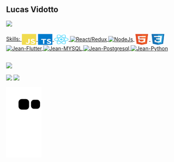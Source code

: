 ## Lucas Vidotto
 <div>
  <a href="https://github.com/LucasVidotto">
  <img height="180em" src="https://github-readme-stats.vercel.app/api?username=lucasvidotto&show_icons=true&theme=dracula&include_all_commits=true&count_private=true"/>

</div>
<div style="display: inline_block"><br>
<span> Skills:</span>
  <img align="center" alt="Js" height="30" width="40" src="https://raw.githubusercontent.com/devicons/devicon/master/icons/javascript/javascript-plain.svg">
  <img align="center" alt="Ts" height="30" width="40" src="https://raw.githubusercontent.com/devicons/devicon/master/icons/typescript/typescript-plain.svg">
  <img align="center" alt="React" height="30" width="40" src="https://raw.githubusercontent.com/devicons/devicon/master/icons/react/react-original.svg">
  <img align="center" alt="React/Redux" height="30" width="40" src="https://skillicons.dev/icons?i=redux" />
 <img align="center" alt="NodeJs" height="30" width="40" src="https://skillicons.dev/icons?i=nodejs" />
  <img align="center" alt="HTML" height="30" width="40" src="https://raw.githubusercontent.com/devicons/devicon/master/icons/html5/html5-original.svg">
  <img align="center" alt="CSS" height="30" width="40" src="https://raw.githubusercontent.com/devicons/devicon/master/icons/css3/css3-original.svg">
  <img align="center" alt="Jean-Flutter" height="30" widht="40" src="https://cdn.jsdelivr.net/gh/devicons/devicon/icons/flutter/flutter-original.svg"/>
  <img align="center" alt="Jean-MYSQL" height="50" widht="40" src="https://cdn.jsdelivr.net/gh/devicons/devicon/icons/mysql/mysql-original-wordmark.svg"/>
  <img align="center" alt="Jean-Postgresql" height="50" widht="40" src="https://cdn.jsdelivr.net/gh/devicons/devicon/icons/postgresql/postgresql-original.svg"/>
  <img align="center" alt="Jean-Python" height="50" widht="40" src="https://cdn.jsdelivr.net/gh/devicons/devicon/icons/python/python-plain-wordmark.svg"/>
</div>
  
  ##
  
<div> 

  <a href="https://instagram.com/Lucas_D_Vidotto" target="_blank"><img src="https://img.shields.io/badge/-Instagram-%23E4405F?style=for-the-badge&logo=instagram&logoColor=white" target="_blank"></a>

  <a href = "mailto:lucasvidotto3@gmail.com"><img src="https://img.shields.io/badge/-Gmail-%23333?style=for-the-badge&logo=gmail&logoColor=white" target="_blank"></a>
  <a href="https://www.linkedin.com/in/lucas-vidotto-58a4a0127/" target="_blank"><img src="https://img.shields.io/badge/-LinkedIn-%230077B5?style=for-the-badge&logo=linkedin&logoColor=white" target="_blank"></a> 
 
  ![Snake animation](https://github.com/rafaballerini/rafaballerini/blob/output/github-contribution-grid-snake.svg)
 
</div>
